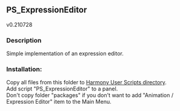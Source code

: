 ## PS_ExpressionEditor
v0.210728

### Description
Simple implementation of an expression editor.

### Installation:
Copy all files from this folder to [Harmony User Scripts directory](https://docs.toonboom.com/help/harmony-20/premium/scripting/import-script.html).\
Add script "PS_ExpressionEditor" to a panel.  
Don't copy folder "packages" if you don't want to add "Animation / Expression Editor" item to the Main Menu.